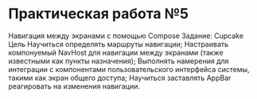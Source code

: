 Практическая работа №5
=================================

Навигация между экранами с помощью Compose
Задание: Cupcake
Цель
Научиться определять маршруты навигации;
Настраивать компонуемый NavHost для навигации между экранами (также известными как
пункты назначения);
Выполнять намерения для интеграции с компонентами пользовательского интерфейса
системы, такими как экран общего доступа;
Научиться заставлять AppBar реагировать на изменения навигации.
